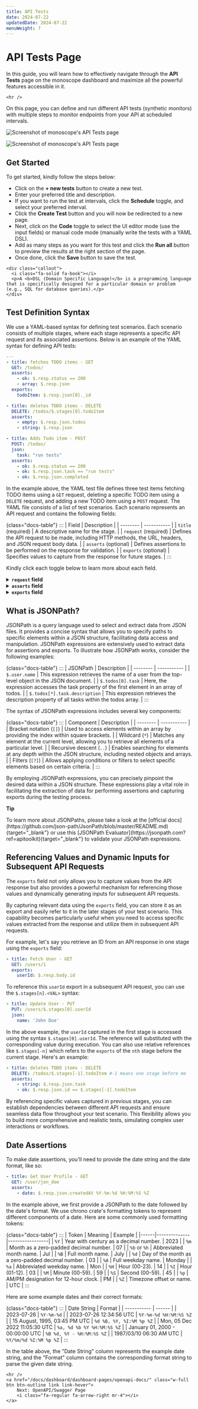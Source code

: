 ```yaml
---
title: API Tests
date: 2024-07-22
updatedDate: 2024-07-22
menuWeight: 7
---
```


# API Tests Page

In this guide, you will learn how to effectively navigate through the **API Tests** page on the monoscope dashboard and maximize all the powerful features accessible in it. 

```=html
<hr />
```

On this page, you can define and run different API tests (synthetic monitors) with multiple steps to monitor endpoints from your API at scheduled intervals.

![Screenshot of monoscope's API Tests page](/docs/dashboard/dashboard-pages/api-tests/testing-ui.png)

![Screenshot of monoscope's API Tests page](/docs/dashboard/dashboard-pages/api-tests/testing-code.png)

## Get Started

To get started, kindly follow the steps below:

- Click on the **+ new tests** button to create a new test.
- Enter your preferred title and description.
- If you want to run the test at intervals, click the **Schedule** toggle, and select your preferred interval.
- Click the **Create Test** button and you will now be redirected to a new page.
- Next, click on the **Code** toggle to select the UI editor mode (use the input fields) or manual code mode (manually write the tests with a YAML DSL).
- Add as many steps as you want for this test and click the **Run all** button to preview the results at the right section of the page.
- Once done, click the **Save** button to save the test.

```=html
<div class="callout">
  <i class="fa-solid fa-book"></i>
  <p>A <b>DSL (Domain Specific Language)</b> is a programming language that is specifically designed for a particular domain or problem (e.g., SQL for database queries).</p>
</div>
```

## Test Definition Syntax

We use a YAML-based syntax for defining test scenarios. Each scenario consists of multiple stages, where each stage represents a specific API request and its associated assertions. Below is an example of the YAML syntax for defining API tests:

```yaml
---
- title: fetches TODO items - GET
  GET: /todos/
  asserts:
    - ok: $.resp.status == 200
    - array: $.resp.json
  exports:
    todoItem: $.resp.json[0]._id

- title: deletes TODO items - DELETE
  DELETE: /todos/$.stages[0].todoItem
  asserts:
    - empty: $.resp.json.todos
    - string: $.resp.json

- title: Adds Todo item - POST
  POST: /todos/
  json:
    task: "run tests"
  asserts:
    - ok: $.resp.status == 200
    - ok: $.resp.json.task == "run tests"
    - ok: $.resp.json.completed
```

In the example above, the YAML test file defines three test items fetching TODO items using a `GET` request, deleting a specific TODO item using a `DELETE` request, and adding a new TODO item using a `POST` request. The YAML file consists of a list of test scenarios. Each scenario represents an API request and contains the following fields:

{class="docs-table"}
:::
| Field | Description |
| -------- | ----------- |
| `title` (required) | A descriptive name for the stage. |
| `request` (required) | Defines the API request to be made, including HTTP methods, the URL, headers, and JSON request body data. |
| `asserts` (optional) | Defines assertions to be performed on the response for validation. |
| `exports` (optional) | Specifies values to capture from the response for future stages. |
:::

Kindly click each toggle below to learn more about each field.

<details>
<summary><b><code>request</code> field</b></summary>
<br />

The `request` field defines the API request to be made and consists of three properties:

  ① `method` (required): This property specifies the HTTP method for the request, such as `GET`, `POST`, `PUT`, or `DELETE` as the key. The value of the `method` property is the request URL path. Here's an example:

  ```yaml
  # POST request
  - title: Adds Todo item - POST
    POST: /todos/

  # GET request
  - title: Fetches Todo items - GET
    GET: /todos/
  ```

  ② `headers` (optional): This property allows you to include HTTP headers in the request. Headers can be used to pass additional information to the server, such as authentication tokens or content types. Here's an example:

  ```yaml
  - title: Fetches Todo items - GET with headers
    GET: /todos/
    headers:
      Authorization: Bearer <token>
      Content-Type: application/json
      Allowed-Methods:
        - GET
        - POST
  ```

  ⓷ `json` (optional): This property allows you to include request body data in JSON format when necessary. By specifying the `json` property within the `request` field, you can provide structured data that needs to be sent along with the API request. Here's an example:

  ```yaml
  - title: Create User - POST
    POST: /users/
    json:
      name: John Doe
      age: 25
      email: john.doe@example.com
  ```

  In the above example, a POST request is made to create a new user. The `json` property contains the user data in JSON format, including properties such as `name`, `age`, and `email`. Including the `json` property in the `request` field enables you to pass structured data to the API endpoint, facilitating actions such as creating or updating resources on the server.
</details>

<details>
<summary><b><code>asserts</code> field</b></summary>
<br />

The `asserts` field plays a crucial role in defining assertions or validations to be performed on the API response. It allows you to specify conditions that must be met for the test to pass successfully. This field accepts a collection of key-value pairs, where the keys represent the type of assertion (think of it as a variable) and the values define the corresponding expressions or conditions to be evaluated. You can include multiple assertions within the `asserts` field to perform various validations on different aspects of the API response, such as checking specific properties, verifying the presence of certain data, or comparing values.

Here's an example to demonstrate the usage of the `asserts` field:

```yaml
- title: Fetches Todo items - GET
  GET: /todos/
  asserts:
    - ok: $.resp.status == 200
    - array: $.resp.json
    - ok: $.resp.json[0].task == "run tests"
```

<div class="callout">
  <p><i class="fa-regular fa-lightbulb"></i> <b>Tip</b></p>
  <p>The `.json` in `$.resp.json` converts the response into JSON format. This allows you to access properties of the response JSON using JSONPath expressions.</p>
</div>

In the above example, we have defined three assertions:

① `ok`: This assertion checks whether the response status code is equal to 200. The expression `$.resp.status == 200` is evaluated, and if it returns `true`, the assertion is considered successful.

② `array`: This assertion verifies that the response body is an array. The expression `$.resp.json` is evaluated, and if the result is an array, the assertion is considered successful.

⓷ `ok`: This assertion checks if the first Todo item retrieved from the API response has a task name equal to "run tests". The expression `$.resp.json` is evaluated, and if it returns `true`, the assertion is considered successful.

By utilizing the `asserts` field effectively, you can ensure that the API response meets the expected criteria, providing confidence in the correctness and reliability of your API. All the possible assertions you could use are as follows:

{class="docs-table"}
:::
| Assertion | Description     |
|-----------|-----------------|
| `ok`     | Checks if the provided expression evaluates to `true`. |
| `empty`  | Checks if a value is empty (e.g., an empty array, string, or null). |
| `array`  | Checks if a value is an array.                  |
| `string` | Checks if a value is a string.                  |
| `number` | Checks if a value is a number.                  |
| `boolean`| Checks if a value is a boolean.                 |
| `null`   | Checks if a value is null.                      |
| `exists` | Checks if a value exists.                       |
| `date`   | Checks if a value is a valid date string.       |
:::

These assertions provide a wide range of options to validate different aspects of the API response, allowing you to ensure the correctness and integrity of the data and behavior. You can select the appropriate assertion based on the specific validation requirements of your API test scenario.
</details>

<details>
<summary><b><code>exports</code> field</b></summary>
<br />

The `exports` field allows you to capture and store values from the API response of a stage for future reference within the test scenario. It provides a convenient way to extract specific data and make it accessible in subsequent stages of the test.
  
To use the `exports` field, you define key-value pairs where the keys represent the names of the exports (think of it as a variable), and the values define the JSON paths or expressions used to extract the desired data from the response.
  
Here's an example that demonstrates the usage of the `exports` field:

```yaml
- title: Fetches Todo items - GET
  GET: /todos/
  exports:
    todoItem: $.resp.json[0]._id
```

In the above example, the `exports` field captures the value of the `_id` property from the first element of the API response array. It assigns this value to the `todoItem` export. By capturing the `_id` value in the `todoItem` exports, you can access it in subsequent stages of the test scenario. This allows you to use the extracted data for further API requests, assertions, or any other necessary operations.

The `exports` field enables you to create a bridge between different stages within the test scenario, providing a way to pass relevant data between them. This can be particularly useful when you need to refer to specific values or dynamically generate inputs for subsequent API requests. Using the `exports` field, you can enhance the flexibility and modularity of your API tests, making them more robust and adaptable to different scenarios.
</details>

## What is JSONPath?

JSONPath is a query language used to select and extract data from JSON files. It provides a concise syntax that allows you to specify paths to specific elements within a JSON structure, facilitating data access and manipulation. JSONPath expressions are extensively used to extract data for assertions and exports. To illustrate how JSONPath works, consider the following examples:

{class="docs-table"}
:::
| JSONPath | Description |
| -------- | ----------- |
| `$.user.name` | This expression retrieves the name of a user from the top-level object in the JSON document. |
| `$.todos[0].task` | Here, the expression accesses the task property of the first element in an array of todos. |
| `$.todos[*].task.description` | This expression retrieves the description property of all tasks within the todos array. |
:::

The syntax of JSONPath expressions includes several key components:

{class="docs-table"}
:::
| Component | Description |
| -------- | ----------- |
| Bracket notation (`[]`) | Used to access elements within an array by providing the index within square brackets. |
| Wildcard (`*`) | Matches any element at the current level, allowing you to retrieve all elements of a particular level. |
| Recursive descent (`..`) | Enables searching for elements at any depth within the JSON structure, including nested objects and arrays. |
| Filters (`[?]`) | Allows applying conditions or filters to select specific elements based on certain criteria. |
:::

By employing JSONPath expressions, you can precisely pinpoint the desired data within a JSON structure. These expressions play a vital role in facilitating the extraction of data for performing assertions and capturing exports during the testing process.

<div class="callout">
  <p><i class="fa-regular fa-lightbulb"></i> <b>Tip</b></p>
  <p>To learn more about JSONPaths, please take a look at the [official docs](https://github.com/json-path/JsonPath/blob/master/README.md){target="_blank"} or use this [JSONPath Evaluator](https://jsonpath.com?ref=apitoolkit){target="_blank"} to validate your JSONPath expressions.</p>
</div>

## Referencing Values and Dynamic Inputs for Subsequent API Requests

The `exports` field not only allows you to capture values from the API response but also provides a powerful mechanism for referencing those values and dynamically generating inputs for subsequent API requests.

By capturing relevant data using the `exports` field, you can store it as an export and easily refer to it in the later stages of your test scenario. This capability becomes particularly useful when you need to access specific values extracted from the response and utilize them in subsequent API requests.

For example, let's say you retrieve an ID from an API response in one stage using the `exports` field:

```yaml
- title: Fetch User - GET
  GET: /users/1
  exports:
    userId: $.resp.body.id
```

To reference this `userId` export in a subsequent API request, you can use the `$.stages[n].<VAL>` syntax:

```yaml
- title: Update User - PUT
  PUT: /users/$.stages[0].userId
  json:
    name: 'John Doe'
```

In the above example, the `userId` captured in the first stage is accessed using the syntax `$.stages[0].userId`. The reference will substituted with the corresponding value during execution. You can also use relative references like `$.stages[-n]` which refers to the `exports` of the `nth` stage before the current stage. Here's an example:

```yaml
- title: deletes TODO items - DELETE
  DELETE: /todos/$.stages[-1].todoItem #-1 means one stage before me
  asserts:
    - string: $.resp.json.task
    - ok: $.resp.json.id == $.stages[-1].todoItem
```

By referencing specific values captured in previous stages, you can establish dependencies between different API requests and ensure seamless data flow throughout your test scenario. This flexibility allows you to build more comprehensive and realistic tests, simulating complex user interactions or workflows.

## Date Assertions

To make date assertions, you'll need to provide the date string and the date format, like so:

```yaml
- title: Get User Profile - GET
  GET: /user/jon_doe
  asserts:
    - date: $.resp.json.createdAt %Y-%m-%d %H:%M:%S %Z
```

In the example above, we first provide a JSONPath to the date followed by the date's format. We use chrono crate's formatting tokens to represent different components of a date. Here are some commonly used formatting tokens:

{class="docs-table"}
:::
| Token | Meaning     | Example         |
|------|--------------|-----------------|
| `%Y` | Year with century as a decimal number. | 2023 |
| `%m` | Month as a zero-padded decimal number. | 07 |
| `%b` or `%h` | Abbreviated month name. | Jul |
| `%B` | Full month name. | July |
| `%d` | Day of the month as a zero-padded decimal number. | 03 |
| `%A` | Full weekday name. | Monday |
| `%a` | Abbreviated weekday name. | Mon |
| `%H` | Hour (00-23). | 14 |
| `%I` | Hour (01-12). | 03 |
| `%M` | Minute (00-59). | 59 |
| `%S` | Second (00-59). | 45 |
| `%p` | AM/PM designation for 12-hour clock. | PM |
| `%Z` | Timezone offset or name. | UTC |
:::

Here are some example dates and their correct formats:

{class="docs-table"}
:::
| Date String | Format |
| ----------- | ------ |
| 2023-07-26                      | `%Y-%m-%d`                 |
| 2023-07-26 12:34:56 UTC         | `%Y-%m-%d %H:%M:%S %Z`     |
| 15 August, 1995, 03:45 PM UTC   | `%d %B, %Y, %I:%M %p %Z`   |
| Mon, 05 Dec 2022 11:05:30 UTC   | `%a, %d %b %Y %H:%M:%S %Z` |
| January 01, 2000 - 00:00:00 UTC | `%B %d, %Y - %H:%M:%S %Z`  |
| 1987/03/10 06:30 AM UTC         | `%Y/%m/%d %I:%M %p %Z`     |
:::

In the table above, the "Date String" column represents the example date string, and the "Format" column contains the corresponding format string to parse the given date string.

```=html
<hr />
<a href="/docs/dashboard/dashboard-pages/openapi-docs/" class="w-full btn btn-outline link link-hover">
    Next: OpenAPI/Swagger Page
    <i class="fa-regular fa-arrow-right mr-4"></i>
</a>
```
